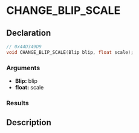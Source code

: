 # CHANGE_BLIP_SCALE

## Declaration
```cpp
// 0x44D349D9
void CHANGE_BLIP_SCALE(Blip blip, float scale);
```

### Arguments
- **Blip:** blip
- **float:** scale

### Results

## Description
